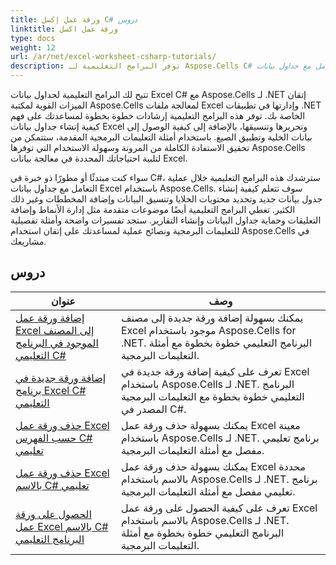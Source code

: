 ```yaml
---
title: ورقة عمل إكسل C# دروس
linktitle: ورقة عمل اكسل
type: docs
weight: 12
url: /ar/net/excel-worksheet-csharp-tutorials/
description: توفر البرامج التعليمية لـ Aspose.Cells C# إرشادات خطوة بخطوة للتعامل مع جداول بيانات Excel بسهولة وكفاءة.
---
```

تتيح لك البرامج التعليمية لجداول بيانات Excel C# مع Aspose.Cells لـ .NET إتقان الميزات القوية لمكتبة Aspose.Cells لمعالجة ملفات Excel وإدارتها في تطبيقات .NET الخاصة بك. توفر هذه البرامج التعليمية إرشادات خطوة بخطوة لمساعدتك على فهم كيفية إنشاء جداول بيانات Excel وتحريرها وتنسيقها، بالإضافة إلى كيفية الوصول إلى بيانات الخلية وتطبيق الصيغ. باستخدام أمثلة التعليمات البرمجية المقدمة، ستتمكن من تحقيق الاستفادة الكاملة من المرونة وسهولة الاستخدام التي توفرها Aspose.Cells لتلبية احتياجاتك المحددة في معالجة بيانات Excel.

سواء كنت مبتدئًا أو مطورًا ذو خبرة في C#، سترشدك هذه البرامج التعليمية خلال عملية التعامل مع جداول بيانات Excel باستخدام Aspose.Cells. سوف تتعلم كيفية إنشاء جدول بيانات جديد وتحديد محتويات الخلايا وتنسيق البيانات وإضافة المخططات وغير ذلك الكثير. تغطي البرامج التعليمية أيضًا موضوعات متقدمة مثل إدارة الأنماط وإضافة التعليقات وحماية جداول البيانات وإنشاء التقارير. ستجد تفسيرات واضحة وأمثلة تفصيلية للتعليمات البرمجية ونصائح عملية لمساعدتك على إتقان استخدام Aspose.Cells في مشاريعك.

## دروس
| عنوان | وصف |
| --- | --- | 
| [إضافة ورقة عمل Excel إلى المصنف الموجود في البرنامج التعليمي C#](./add-excel-worksheet-to-existing-workbook-csharp-tutorial/) | يمكنك بسهولة إضافة ورقة جديدة إلى مصنف Excel موجود باستخدام Aspose.Cells for .NET. البرنامج التعليمي خطوة بخطوة مع أمثلة التعليمات البرمجية. |  
| [إضافة ورقة جديدة في برنامج Excel C# التعليمي](./add-new-sheet-in-excel-csharp-tutorial/) | تعرف على كيفية إضافة ورقة جديدة في Excel باستخدام Aspose.Cells لـ .NET. البرنامج التعليمي خطوة بخطوة مع التعليمات البرمجية المصدر في C#. |  
| [حذف ورقة عمل Excel حسب الفهرس C# تعليمي](./delete-excel-worksheet-by-index-csharp-tutorial/) | يمكنك بسهولة حذف ورقة عمل Excel معينة باستخدام Aspose.Cells لـ .NET. برنامج تعليمي مفصل مع أمثلة التعليمات البرمجية. |  
| [حذف ورقة عمل Excel بالاسم C# تعليمي](./delete-excel-worksheet-by-name-csharp-tutorial/) | يمكنك بسهولة حذف ورقة عمل Excel محددة بالاسم باستخدام Aspose.Cells لـ .NET. برنامج تعليمي مفصل مع أمثلة التعليمات البرمجية. |  
| [الحصول على ورقة عمل Excel بالاسم C# البرنامج التعليمي](./get-excel-worksheet-by-name-csharp-tutorial/) | تعرف على كيفية الحصول على ورقة عمل Excel بالاسم باستخدام Aspose.Cells لـ .NET. البرنامج التعليمي خطوة بخطوة مع أمثلة التعليمات البرمجية. |  